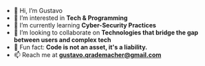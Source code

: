 - 👋 Hi, I’m Gustavo
- 👀 I’m interested in **Tech & Programming**
- 🌱 I’m currently learning **Cyber-Security Practices**
- 💞️ I’m looking to collaborate on **Technologies that bridge the gap between users and complex tech**
- 📖 Fun fact: **Code is not an asset, it's a liability.**
- 📫 Reach me at **gustavo.qrademacher@gmail.com**
